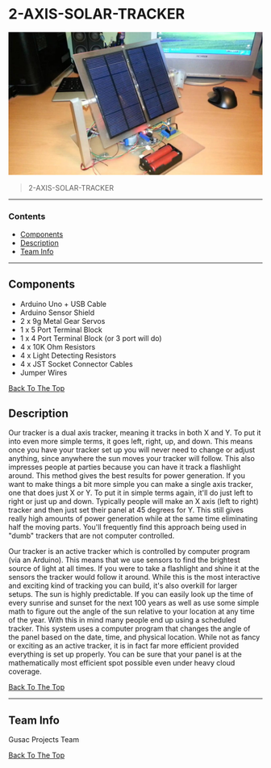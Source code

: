 # 2-AXIS-SOLAR-TRACKER


![](https://github.com/GUSAC-GIT/2-AXIS-SOLAR-TRACKER/blob/master/axis-images/axis1.jpg)


> 2-AXIS-SOLAR-TRACKER

---

### Contents


- [Components](#components)
- [Description](#description)
- [Team Info](#team-info)



---

## Components

- Arduino Uno + USB Cable
- Arduino Sensor Shield
- 2 x 9g Metal Gear Servos
- 1 x 5 Port Terminal Block
- 1 x 4 Port Terminal Block (or 3 port will do)
- 4 x 10K Ohm Resistors
- 4 x Light Detecting Resistors
- 4 x JST Socket Connector Cables
- Jumper Wires




[Back To The Top](#2-axis-solar-tracker)




## Description

Our tracker is a dual axis tracker, meaning it tracks in both X and Y. To put it into even more simple terms, it goes left, right, up, and down. This means once you have your tracker set up you will never need to change or adjust anything, since anywhere the sun moves your tracker will follow. This also impresses people at parties because you can have it track a flashlight around. This method gives the best results for power generation.
If you want to make things a bit more simple you can make a single axis tracker, one that does just X or Y. To put it in simple terms again, it'll do just left to right or just up and down. Typically people will make an X axis (left to right) tracker and then just set their panel at 45 degrees for Y. This still gives really high amounts of power generation while at the same time eliminating half the moving parts. You'll frequently find this approach being used in "dumb" trackers that are not computer controlled.

Our tracker is an active tracker which is controlled by computer program (via an Arduino). This means that we use sensors to find the brightest source of light at all times. If you were to take a flashlight and shine it at the sensors the tracker would follow it around. While this is the most interactive and exciting kind of tracking you can build, it's also overkill for larger setups.
The sun is highly predictable. If you can easily look up the time of every sunrise and sunset for the next 100 years as well as use some simple math to figure out the angle of the sun relative to your location at any time of the year. With this in mind many people end up using a scheduled tracker. This system uses a computer program that changes the angle of the panel based on the date, time, and physical location. While not as fancy or exciting as an active tracker, it is in fact far more efficient provided everything is set up properly. You can be sure that your panel is at the mathematically most efficient spot possible even under heavy cloud coverage.


[Back To The Top](#2-axis-solar-tracker)

---


## Team Info

Gusac Projects Team

[Back To The Top](#2-axis-solar-tracker)


